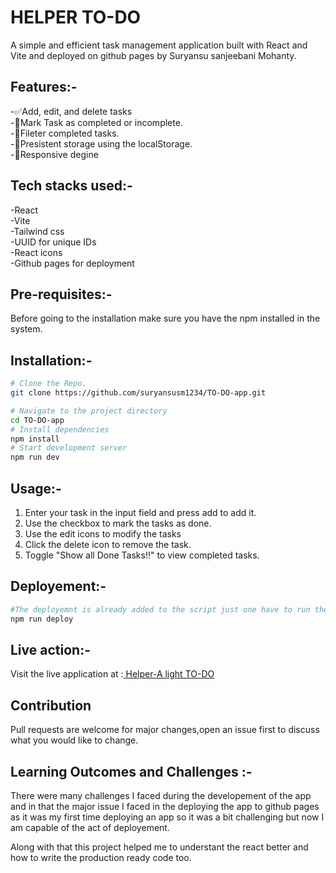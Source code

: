 # HELPER TO-DO

A simple and efficient task management application built with React and Vite and deployed on github pages  by Suryansu sanjeebani Mohanty.

## Features:-

-✅Add, edit, and delete tasks<br>
-📝Mark Task as completed or incomplete.<br>
-🔄Fileter completed tasks.<br>
-💾Presistent storage using the localStorage.<br>
-📱Responsive degine 

## Tech stacks used:-

-React<br>
-Vite <br>
-Tailwind css <br>
-UUID for unique IDs<br>
-React icons <br>
-Github pages for deployment<br>

## Pre-requisites:- 

Before going to the installation make sure you have the npm installed in the system.

## Installation:-

```bash
# Clone the Repo.
git clone https://github.com/suryansusm1234/TO-DO-app.git

# Navigate to the project directory 
cd TO-DO-app
# Install dependencies 
npm install
# Start development server 
npm run dev 
```
## Usage:-
1. Enter your task in the input field and press add to add it.
2. Use the checkbox to mark the tasks as done.
3. Use the edit icons to modify the tasks 
4. Click the delete icon to remove the task.
5. Toggle "Show all Done Tasks!!" to view completed tasks.
## Deployement:- 
```bash 
#The deployemnt is already added to the script just one have to run the command.
npm run deploy
```
## Live action:-
Visit the live application at :[ Helper-A light TO-DO](https://suryansum1234.github.io/TO-DO-app/)

## Contribution 
Pull requests are welcome for major changes,open an issue first to discuss what you would like to change.

## Learning Outcomes and Challenges  :-

There were many challenges I faced during the developement of the app and in that the major issue I faced in the deploying the app to github pages as it was my first time deploying an app so it was a bit challenging but now I am capable of the act of deployement.

Along with that this project helped me to understant the react better and how to write the production ready code too.


